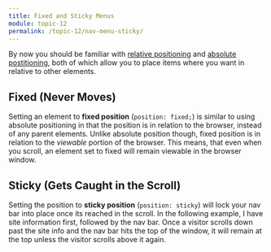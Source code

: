 ```yaml
---
title: Fixed and Sticky Menus
module: topic-12
permalink: /topic-12/nav-menu-sticky/
---
```


<div class="divider-heading"></div>

By now you should be familiar with <a href="../../topic-11/position-relative/" target="_new">relative positioning</a> and <a href="../../topic-11/position-absolute/" target="_new">absolute postitioning</a>, both of which allow you to place items where you want in relative to other elements.


<div class="divider-pg"></div>


## Fixed (Never Moves)
Setting an element to **fixed position** (`position: fixed;`) is similar to using absolute positioning in that the position is in relation to the browser, instead of any parent elements. Unlike absolute position though, fixed position is in relation to the _viewable_ portion of the browser. This means, that even when you scroll, an element set to fixed will remain viewable in the browser window.

<div class="codepen-embed">
  <p data-height="600" data-theme-id="30567" data-slug-hash="qBNYWae" data-default-tab="result" data-user="retrog4m3r" data-embed-version="2" data-pen-title="Dropdown Menu with Fixed Header" class="codepen"></p>
</div>


<div class="divider-pg"></div>


## Sticky (Gets Caught in the Scroll)
Setting the position to **sticky position** (`position: sticky`) will lock your nav bar into place once its reached in the scroll. In the following example, I have site information first, followed by the nav bar. Once a visitor scrolls down past the site info and the nav bar hits the top of the window, it will remain at the top unless the visitor scrolls above it again.

<div class="codepen-embed">
  <p data-height="600" data-theme-id="30567" data-slug-hash="XWKPwYz" data-default-tab="result" data-user="retrog4m3r" data-embed-version="2" data-pen-title="Dropdown Menu with Sticky Header" class="codepen"></p>
</div>

